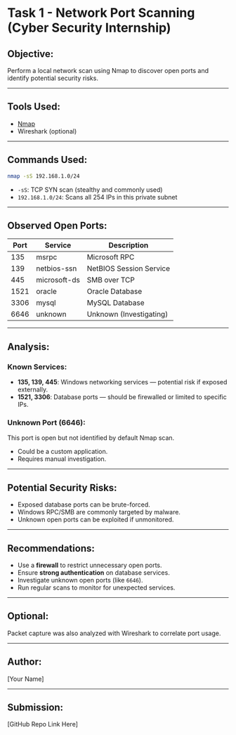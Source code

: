 # Task 1 - Network Port Scanning (Cyber Security Internship)

## Objective:
Perform a local network scan using Nmap to discover open ports and identify potential security risks.

---

## Tools Used:
- [Nmap](https://nmap.org/)
- Wireshark (optional)

---

## Commands Used:

```bash
nmap -sS 192.168.1.0/24
```

- `-sS`: TCP SYN scan (stealthy and commonly used)
- `192.168.1.0/24`: Scans all 254 IPs in this private subnet

---

## Observed Open Ports:

| Port | Service        | Description            |
|------|----------------|------------------------|
| 135  | msrpc          | Microsoft RPC          |
| 139  | netbios-ssn    | NetBIOS Session Service|
| 445  | microsoft-ds   | SMB over TCP           |
| 1521 | oracle         | Oracle Database        |
| 3306 | mysql          | MySQL Database         |
| 6646 | unknown        | Unknown (Investigating)|

---

## Analysis:

### Known Services:
- **135, 139, 445**: Windows networking services — potential risk if exposed externally.
- **1521, 3306**: Database ports — should be firewalled or limited to specific IPs.

### Unknown Port (6646):
This port is open but not identified by default Nmap scan.
- Could be a custom application.
- Requires manual investigation.

---

## Potential Security Risks:
- Exposed database ports can be brute-forced.
- Windows RPC/SMB are commonly targeted by malware.
- Unknown open ports can be exploited if unmonitored.

---

## Recommendations:
- Use a **firewall** to restrict unnecessary open ports.
- Ensure **strong authentication** on database services.
- Investigate unknown open ports (like `6646`).
- Run regular scans to monitor for unexpected services.

---

## Optional:
Packet capture was also analyzed with Wireshark to correlate port usage.

---

## Author:
[Your Name]

---

## Submission:
[GitHub Repo Link Here]
